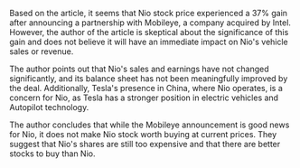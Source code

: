 Based on the article, it seems that Nio stock price experienced a 37% gain after announcing a partnership with Mobileye, a company acquired by Intel. However, the author of the article is skeptical about the significance of this gain and does not believe it will have an immediate impact on Nio's vehicle sales or revenue.

The author points out that Nio's sales and earnings have not changed significantly, and its balance sheet has not been meaningfully improved by the deal. Additionally, Tesla's presence in China, where Nio operates, is a concern for Nio, as Tesla has a stronger position in electric vehicles and Autopilot technology.

The author concludes that while the Mobileye announcement is good news for Nio, it does not make Nio stock worth buying at current prices. They suggest that Nio's shares are still too expensive and that there are better stocks to buy than Nio.